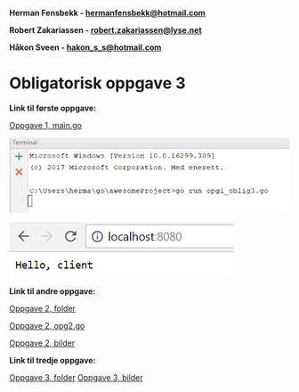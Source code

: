 **Herman Fensbekk - hermanfensbekk@hotmail.com**

**Robert Zakariassen - robert.zakariassen@lyse.net**

**Håkon Sveen - hakon_s_s@hotmail.com**

# Obligatorisk oppgave 3 #

**Link til første oppgave:**


[Oppgave 1, main.go](https://github.com/Robertz25/IT-med-gutta/blob/master/Oblig3/Oppgave1/Oppgave1/main.go)

![Alt text](https://github.com/Robertz25/IT-med-gutta/blob/master/Oblig3/Oppgave1/Oppgave1/op1_3.png)

![Alt text](https://github.com/Robertz25/IT-med-gutta/blob/master/Oblig3/Oppgave1/Oppgave1/opg1_ob3.png)

**Link til andre oppgave:**


[Oppgave 2, folder](https://github.com/Robertz25/IT-med-gutta/tree/master/Oblig3/Oppgave2)

[Oppgave 2, opg2.go](https://github.com/Robertz25/IT-med-gutta/blob/master/Oblig3/Oppgave2/opg2.go)

[Oppgave 2, bilder](https://github.com/Robertz25/IT-med-gutta/tree/master/Oblig3/Oppgave2/bilder)





**Link til tredje oppgave:**

[Oppgave 3, folder](https://github.com/Robertz25/IT-med-gutta/tree/master/Oblig3/Oppgave3)
[Oppgave 3, bilder](https://github.com/Robertz25/IT-med-gutta/tree/master/Oblig3/Oppgave3/Bilder)



